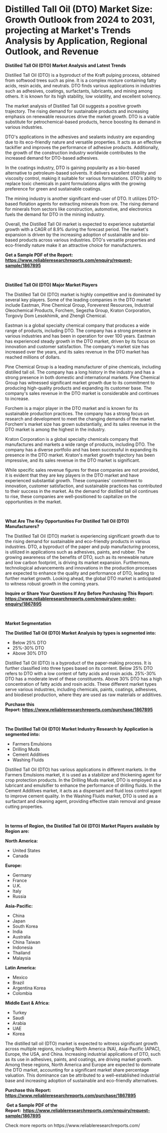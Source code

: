 <p><h1>Distilled Tall Oil (DTO) Market Size: Growth Outlook from 2024 to 2031, projecting at Market's Trends Analysis by Application, Regional Outlook, and Revenue</h1></p><p><strong>Distilled Tall Oil (DTO) Market Analysis and Latest Trends</strong></p>
<p><p>Distilled Tall Oil (DTO) is a byproduct of the Kraft pulping process, obtained from softwood trees such as pine. It is a complex mixture containing fatty acids, resin acids, and neutrals. DTO finds various applications in industries such as adhesives, coatings, surfactants, lubricants, and mining among others. It is known for its high stability, low volatility, and excellent solvency.</p><p>The market analysis of Distilled Tall Oil suggests a positive growth trajectory. The rising demand for sustainable products and increasing emphasis on renewable resources drive the market growth. DTO is a viable substitute for petrochemical-based products, hence boosting its demand in various industries.</p><p>DTO's applications in the adhesives and sealants industry are expanding due to its eco-friendly nature and versatile properties. It acts as an effective tackifier and improves the performance of adhesive products. Additionally, the growth of the construction industry worldwide contributes to the increased demand for DTO-based adhesives.</p><p>In the coatings industry, DTO is gaining popularity as a bio-based alternative to petroleum-based solvents. It delivers excellent stability and viscosity control, making it suitable for various formulations. DTO's ability to replace toxic chemicals in paint formulations aligns with the growing preference for green and sustainable coatings.</p><p>The mining industry is another significant end-user of DTO. It utilizes DTO-based flotation agents for extracting minerals from ore. The rising demand for minerals from sectors like construction, automotive, and electronics fuels the demand for DTO in the mining industry.</p><p>Overall, the Distilled Tall Oil market is expected to experience substantial growth with a CAGR of 8.9% during the forecast period. The market's expansion is driven by the increasing adoption of sustainable and bio-based products across various industries. DTO's versatile properties and eco-friendly nature make it an attractive choice for manufacturers.</p></p>
<p><strong>Get a Sample PDF of the Report:&nbsp; <a href="https://www.reliableresearchreports.com/enquiry/request-sample/1867895">https://www.reliableresearchreports.com/enquiry/request-sample/1867895</a></strong></p>
<p>&nbsp;</p>
<p><strong>Distilled Tall Oil (DTO) Major Market Players</strong></p>
<p><p>The Distilled Tall Oil (DTO) market is highly competitive and is dominated by several key players. Some of the leading companies in the DTO market include Eastman, Pine Chemical Group, Foreverest Resources, Industrial Oleochemical Products, Forchem, Segezha Group, Kraton Corporation, Torgoviy Dom Lesokhimik, and Zhengli Chemical.</p><p>Eastman is a global specialty chemical company that produces a wide range of products, including DTO. The company has a strong presence in various industries and has been in operation for over 100 years. Eastman has experienced steady growth in the DTO market, driven by its focus on innovation and customer satisfaction. The company's market size has increased over the years, and its sales revenue in the DTO market has reached millions of dollars.</p><p>Pine Chemical Group is a leading manufacturer of pine chemicals, including distilled tall oil. The company has a long history in the industry and has a strong presence in both domestic and international markets. Pine Chemical Group has witnessed significant market growth due to its commitment to producing high-quality products and expanding its customer base. The company's sales revenue in the DTO market is considerable and continues to increase.</p><p>Forchem is a major player in the DTO market and is known for its sustainable production practices. The company has a strong focus on research and development to meet the changing demands of the market. Forchem's market size has grown substantially, and its sales revenue in the DTO market is among the highest in the industry.</p><p>Kraton Corporation is a global specialty chemicals company that manufactures and markets a wide range of products, including DTO. The company has a diverse portfolio and has been successful in expanding its presence in the DTO market. Kraton's market growth trajectory has been impressive, and its sales revenue in the DTO market is significant.</p><p>While specific sales revenue figures for these companies are not provided, it is evident that they are key players in the DTO market and have experienced substantial growth. These companies' commitment to innovation, customer satisfaction, and sustainable practices has contributed to their success in the market. As the demand for distilled tall oil continues to rise, these companies are well-positioned to capitalize on the opportunities in the market.</p></p>
<p>&nbsp;</p>
<p><strong>What Are The Key Opportunities For Distilled Tall Oil (DTO) Manufacturers?</strong></p>
<p><p>The Distilled Tall Oil (DTO) market is experiencing significant growth due to the rising demand for sustainable and eco-friendly products in various industries. DTO, a byproduct of the paper and pulp manufacturing process, is utilized in applications such as adhesives, paints, and rubber. The growing awareness of the benefits of DTO, such as its renewable nature and low carbon footprint, is driving its market expansion. Furthermore, technological advancements and innovations in the production processes are expected to enhance the quality and performance of DTO, leading to further market growth. Looking ahead, the global DTO market is anticipated to witness robust growth in the coming years.</p></p>
<p><strong>Inquire or Share Your Questions If Any Before Purchasing This Report: <a href="https://www.reliableresearchreports.com/enquiry/pre-order-enquiry/1867895">https://www.reliableresearchreports.com/enquiry/pre-order-enquiry/1867895</a></strong></p>
<p>&nbsp;</p>
<p><strong>Market Segmentation</strong></p>
<p><strong>The Distilled Tall Oil (DTO) Market Analysis by types is segmented into:</strong></p>
<p><ul><li>Below 25% DTO</li><li>25%-30% DTO</li><li>Above 30% DTO</li></ul></p>
<p><p>Distilled Tall Oil (DTO) is a byproduct of the paper-making process. It is further classified into three types based on its content. Below 25% DTO refers to DTO with a low content of fatty acids and rosin acids. 25%-30% DTO has a moderate level of these constituents. Above 30% DTO has a high concentration of fatty acids and rosin acids. These different market types serve various industries, including chemicals, paints, coatings, adhesives, and biodiesel production, where they are used as raw materials or additives.</p></p>
<p><strong>Purchase this Report:&nbsp;<a href="https://www.reliableresearchreports.com/purchase/1867895">https://www.reliableresearchreports.com/purchase/1867895</a></strong></p>
<p>&nbsp;</p>
<p><strong>The Distilled Tall Oil (DTO) Market Industry Research by Application is segmented into:</strong></p>
<p><ul><li>Farmers Emulsions</li><li>Drilling Muds</li><li>Cement Additives</li><li>Washing Fluids</li></ul></p>
<p><p>Distilled Tall Oil (DTO) has various applications in different markets. In the Farmers Emulsions market, it is used as a stabilizer and thickening agent for crop protection products. In the Drilling Muds market, DTO is employed as a lubricant and emulsifier to enhance the performance of drilling fluids. In the Cement Additives market, it acts as a dispersant and fluid loss control agent to improve cement quality. In the Washing Fluids market, DTO is used as a surfactant and cleaning agent, providing effective stain removal and grease cutting properties.</p></p>
<p>&nbsp;</p>
<p><strong>In terms of Region, the Distilled Tall Oil (DTO) Market Players available by Region are:</strong></p>
<p>
    <p> <strong> North America: </strong>
        <ul>
            <li>United States</li>
            <li>Canada</li>
        </ul>
        </p> 
    <p> <strong> Europe: </strong>
        <ul>
            <li>Germany</li>
            <li>France</li>
            <li>U.K.</li>
            <li>Italy</li>
            <li>Russia</li>
        </ul>
        </p> 
    <p> <strong> Asia-Pacific: </strong>
        <ul>
            <li>China</li>
            <li>Japan</li>
            <li>South Korea</li>
            <li>India</li>
            <li>Australia</li>
            <li>China Taiwan</li>
            <li>Indonesia</li>
            <li>Thailand</li>
            <li>Malaysia</li>
        </ul>
        </p> 
    <p> <strong> Latin America: </strong>
        <ul>
            <li>Mexico</li>
            <li>Brazil</li>
            <li>Argentina Korea</li>
            <li>Colombia</li>
        </ul>
        </p> 
    <p> <strong> Middle East & Africa: </strong>
        <ul>
            <li>Turkey</li>
            <li>Saudi</li>
            <li>Arabia</li>
            <li>UAE</li>
            <li>Korea</li>
        </ul>
    </p>
    </p>
<p><p>The distilled tall oil (DTO) market is expected to witness significant growth across multiple regions, including North America (NA), Asia-Pacific (APAC), Europe, the USA, and China. Increasing industrial applications of DTO, such as its use in adhesives, paints, and coatings, are driving market growth. Among these regions, North America and Europe are expected to dominate the DTO market, accounting for a significant market share percentage valuation. This dominance can be attributed to a well-established industrial base and increasing adoption of sustainable and eco-friendly alternatives.</p></p>
<p><strong>Purchase this Report: <a href="https://www.reliableresearchreports.com/purchase/1867895">https://www.reliableresearchreports.com/purchase/1867895</a></strong></p>
<p>&nbsp;<strong>Get a Sample PDF of the Report:&nbsp;&nbsp;<a href="https://www.reliableresearchreports.com/enquiry/request-sample/1867895">https://www.reliableresearchreports.com/enquiry/request-sample/1867895</a></strong></p>
<p><strong></strong></p>
<p>Check more reports on https://www.reliableresearchreports.com/</p>